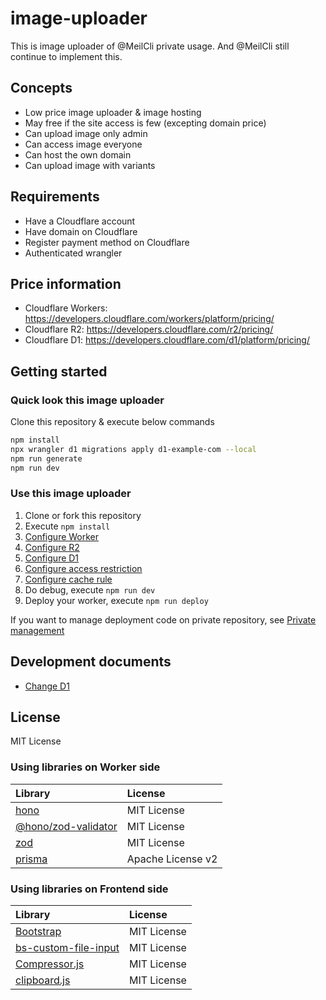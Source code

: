 # image-uploader
This is image uploader of @MeilCli private usage. And @MeilCli still continue to implement this.

## Concepts
- Low price image uploader & image hosting
- May free if the site access is few (excepting domain price)
- Can upload image only admin
- Can access image everyone
- Can host the own domain
- Can upload image with variants

## Requirements
- Have a Cloudflare account
- Have domain on Cloudflare
- Register payment method on Cloudflare
- Authenticated wrangler

## Price information
- Cloudflare Workers: https://developers.cloudflare.com/workers/platform/pricing/
- Cloudflare R2: https://developers.cloudflare.com/r2/pricing/
- Cloudflare D1: https://developers.cloudflare.com/d1/platform/pricing/

## Getting started
### Quick look this image uploader
Clone this repository & execute below commands
```sh
npm install
npx wrangler d1 migrations apply d1-example-com --local
npm run generate
npm run dev
```

### Use this image uploader
1. Clone or fork this repository
1. Execute `npm install`
1. [Configure Worker](./docs/configure-worker.md)
1. [Configure R2](./docs/configure-r2.md)
1. [Configure D1](./docs/configure-d1.md)
1. [Configure access restriction](./docs/configure-access-restriction.md)
1. [Configure cache rule](./docs/configure-cache-rule.md)
1. Do debug, execute `npm run dev`
1. Deploy your worker, execute `npm run deploy`

If you want to manage deployment code on private repository, see [Private management](./docs/private-management.md)

## Development documents
- [Change D1](./docs/change-d1.md)

## License
MIT License

### Using libraries on Worker side
|Library|License|
|:--|:--|
|[hono](https://github.com/honojs/hono)|MIT License|
|[@hono/zod-validator](https://github.com/honojs/middleware/tree/main/packages/zod-validator)|MIT License|
|[zod](https://github.com/colinhacks/zod)|MIT License|
|[prisma](https://github.com/prisma/prisma)|Apache License v2|

### Using libraries on Frontend side
|Library|License|
|:--|:--|
|[Bootstrap](https://github.com/twbs/bootstrap)|MIT License|
|[bs-custom-file-input](https://github.com/Johann-S/bs-custom-file-input)|MIT License|
|[Compressor.js](https://github.com/fengyuanchen/compressorjs)|MIT License|
|[clipboard.js](https://github.com/zenorocha/clipboard.js)|MIT License|
